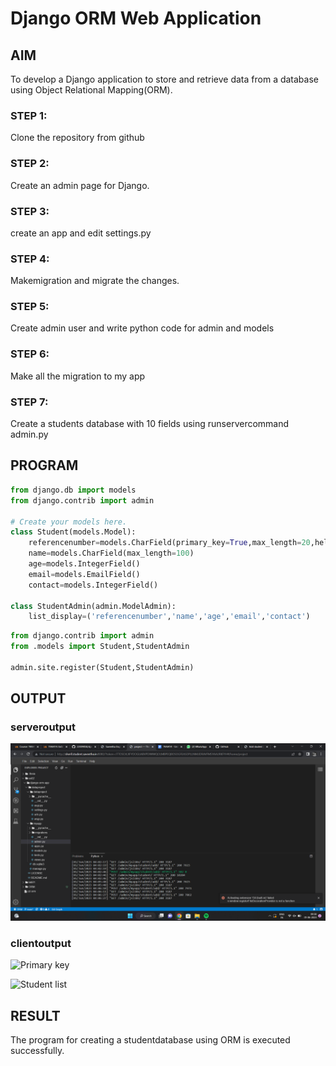 # Django ORM Web Application

## AIM
To develop a Django application to store and retrieve data from a database using Object Relational Mapping(ORM).

### STEP 1:
   Clone the repository from github

### STEP 2:
   Create an admin page for Django.

### STEP 3:
   create an app and edit settings.py

### STEP 4:
   Makemigration and migrate the changes.

### STEP 5:
   Create admin user and write python code for admin and models

### STEP 6:
   Make all the migration to my app

### STEP 7:
   Create a students database with 10 fields using runservercommand
admin.py


## PROGRAM

```py
from django.db import models
from django.contrib import admin

# Create your models here.
class Student(models.Model):
    referencenumber=models.CharField(primary_key=True,max_length=20,help_text='Employee ID')
    name=models.CharField(max_length=100)
    age=models.IntegerField()
    email=models.EmailField()
    contact=models.IntegerField()

class StudentAdmin(admin.ModelAdmin):
    list_display=('referencenumber','name','age','email','contact')    
```
```py
from django.contrib import admin
from .models import Student,StudentAdmin

admin.site.register(Student,StudentAdmin)
```    

## OUTPUT

### serveroutput

![serveroutput](serveroutput.png)

### clientoutput

![Primary key](https://github.com/22009058/django-orm-app/assets/121917232/d5c6486b-48cb-4afb-b20c-f64e9ecef0e5)

![Student list](https://github.com/22009058/django-orm-app/assets/121917232/7c0a6199-9d62-4a23-be3b-ab0692e80db3)

## RESULT
The program for creating a studentdatabase using ORM is executed successfully.
